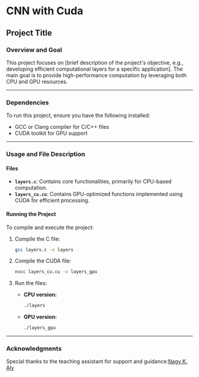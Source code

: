 # CNN with Cuda

## Project Title

### Overview and Goal
This project focuses on [brief description of the project's objective, e.g., developing efficient computational layers for a specific application]. The main goal is to provide high-performance computation by leveraging both CPU and GPU resources.

---

### Dependencies
To run this project, ensure you have the following installed:
- GCC or Clang compiler for C/C++ files
- CUDA toolkit for GPU support

---

### Usage and File Description

#### Files
- **`layers.c`**: Contains core functionalities, primarily for CPU-based computation.
- **`layers_cu.cu`**: Contains GPU-optimized functions implemented using CUDA for efficient processing.

#### Running the Project
To compile and execute the project:

1. Compile the C file:
   ```bash
   gcc layers.c -o layers
   ```
2. Compile the CUDA file:
   ```bash
   nvcc layers_cu.cu -o layers_gpu
   ```
3. Run the files:
   
   - **CPU version:**
     ```bash
     ./layers
     ```
   - **GPU version:**
     ```bash
     ./layers_gpu
     ```
---     
### Acknowledgments
  Special thanks to the teaching assistant for support and guidance:[Nagy K. Aly](https://github.com/nagyaly)



